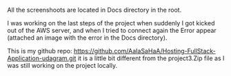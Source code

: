 All the screenshoots are located in Docs directory in the root.

I was working on the last steps of the project when suddenly I got kicked out of the AWS server, and when I tried to connect again the Error appear (attached an image with the error in the Docs directory).

This is my github repo: https://github.com/AaIaSaHaA/Hosting-FullStack-Application-udagram.git
it is a little bit different from the project3.Zip file as I was still working on the project locally.